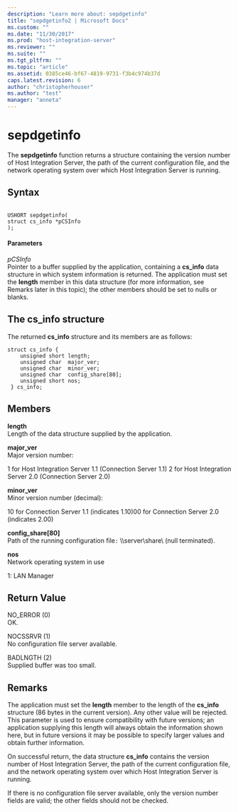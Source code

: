 ```yaml
---
description: "Learn more about: sepdgetinfo"
title: "sepdgetinfo2 | Microsoft Docs"
ms.custom: ""
ms.date: "11/30/2017"
ms.prod: "host-integration-server"
ms.reviewer: ""
ms.suite: ""
ms.tgt_pltfrm: ""
ms.topic: "article"
ms.assetid: 0385ce46-bf67-4819-9731-f3b4c974b37d
caps.latest.revision: 6
author: "christopherhouser"
ms.author: "test"
manager: "anneta"
---
```

# sepdgetinfo
The **sepdgetinfo** function returns a structure containing the version number of Host Integration Server, the path of the current configuration file, and the network operating system over which Host Integration Server is running.  
  
## Syntax  
  
```  
  
USHORT sepdgetinfo(   
struct cs_info *pCSInfo   
);  
```  
  
#### Parameters  
 *pCSInfo*  
 Pointer to a buffer supplied by the application, containing a **cs_info** data structure in which system information is returned. The application must set the **length** member in this data structure (for more information, see Remarks later in this topic); the other members should be set to nulls or blanks.  
  
## The cs_info structure  
 The returned **cs_info** structure and its members are as follows:  
  
```  
struct cs_info {  
    unsigned short length;  
    unsigned char  major_ver;  
    unsigned char  minor_ver;  
    unsigned char  config_share[80];  
    unsigned short nos;  
 } cs_info;  
```  
  
## Members  
 **length**  
 Length of the data structure supplied by the application.  
  
 **major_ver**  
 Major version number:  
  
 1 for Host Integration Server 1.1 (Connection Server 1.1) 2 for Host Integration Server 2.0 (Connection Server 2.0)  
  
 **minor_ver**  
 Minor version number (decimal):  
  
 10 for Connection Server 1.1 (indicates 1.10)00 for Connection Server 2.0 (indicates 2.00)  
  
 **config_share[80]**  
 Path of the running configuration file`:` \\\server\share\ (null terminated).  
  
 **nos**  
 Network operating system in use  
  
 1: LAN Manager  
  
## Return Value  
 NO_ERROR (0)  
 OK.  
  
 NOCSSRVR (1)  
 No configuration file server available.  
  
 BADLNGTH (2)  
 Supplied buffer was too small.  
  
## Remarks  
 The application must set the **length** member to the length of the **cs_info** structure (86 bytes in the current version). Any other value will be rejected. This parameter is used to ensure compatibility with future versions; an application supplying this length will always obtain the information shown here, but in future versions it may be possible to specify larger values and obtain further information.  
  
 On successful return, the data structure **cs_info** contains the version number of Host Integration Server, the path of the current configuration file, and the network operating system over which Host Integration Server is running.  
  
 If there is no configuration file server available, only the version number fields are valid; the other fields should not be checked.
